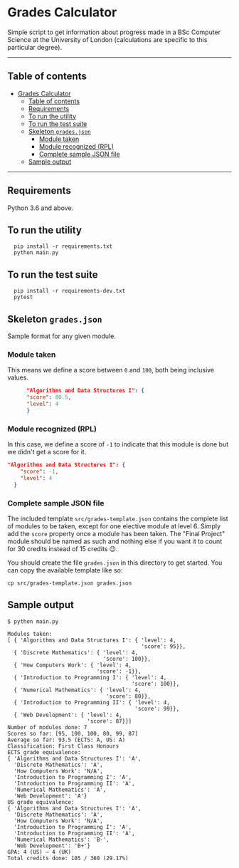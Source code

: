 # Grades Calculator

Simple script to get information about progress made in a BSc Computer Science at the University of London (calculations are specific to this particular degree).

---

## Table of contents

- [Grades Calculator](#grades-calculator)
  - [Table of contents](#table-of-contents)
  - [Requirements](#requirements)
  - [To run the utility](#to-run-the-utility)
  - [To run the test suite](#to-run-the-test-suite)
  - [Skeleton `grades.json`](#skeleton-gradesjson)
    - [Module taken](#module-taken)
    - [Module recognized (RPL)](#module-recognized-rpl)
    - [Complete sample JSON file](#complete-sample-json-file)
  - [Sample output](#sample-output)

---

## Requirements

Python 3.6 and above.

## To run the utility

      pip install -r requirements.txt
      python main.py

## To run the test suite

      pip install -r requirements-dev.txt
      pytest

## Skeleton `grades.json`

Sample format for any given module.

### Module taken

This means we define a score between `0` and `100`, both being inclusive values.

```json
      "Algorithms and Data Structures I": {
      "score": 80.5,
      "level": 4
      }
```

### Module recognized (RPL)

In this case, we define a score of `-1` to indicate that this module is done but we didn't get a score for it.

```json
"Algorithms and Data Structures I": {
    "score": -1,
    "level": 4
  }
```

### Complete sample JSON file

The included template `src/grades-template.json` contains the complete list of modules to be taken, except for one elective module at level 6. Simply add the `score` property once a module has been taken. The "Final Project" module should be named as such and nothing else if you want it to count for 30 credits instead of 15 credits :wink:.

You should create the file `grades.json` in this directory to get started. You can copy the available template like so:

    cp src/grades-template.json grades.json

## Sample output

    $ python main.py

    Modules taken:
    [ { 'Algorithms and Data Structures I': { 'level': 4,
                                              'score': 95}},
      { 'Discrete Mathematics': { 'level': 4,
                                  'score': 100}},
      { 'How Computers Work': { 'level': 4,
                                'score': -1}},
      { 'Introduction to Programming I': { 'level': 4,
                                           'score': 100}},
      { 'Numerical Mathematics': { 'level': 4,
                                   'score': 80}},
      { 'Introduction to Programming II': { 'level': 4,
                                            'score': 99}},
      { 'Web Development': { 'level': 4,
                             'score': 87}}]
    Number of modules done: 7
    Scores so far: [95, 100, 100, 80, 99, 87]
    Average so far: 93.5 (ECTS: A, US: A)
    Classification: First Class Honours
    ECTS grade equivalence:
    { 'Algorithms and Data Structures I': 'A',
      'Discrete Mathematics': 'A',
      'How Computers Work': 'N/A',
      'Introduction to Programming I': 'A',
      'Introduction to Programming II': 'A',
      'Numerical Mathematics': 'A',
      'Web Development': 'A'}
    US grade equivalence:
    { 'Algorithms and Data Structures I': 'A',
      'Discrete Mathematics': 'A',
      'How Computers Work': 'N/A',
      'Introduction to Programming I': 'A',
      'Introduction to Programming II': 'A',
      'Numerical Mathematics': 'B-',
      'Web Development': 'B+'}
    GPA: 4 (US) – 4 (UK)
    Total credits done: 105 / 360 (29.17%)

